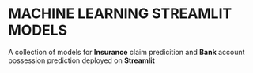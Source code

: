 # MACHINE LEARNING STREAMLIT MODELS

A collection of models for **Insurance** claim predicition and **Bank** account possession prediction deployed on **Streamlit**
